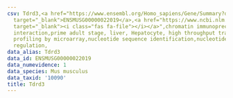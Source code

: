 ```yaml
---
csv: Tdrd3,<a href="https://www.ensembl.org/Homo_sapiens/Gene/Summary?db=core;g=ENSMUSG00000022019"
  target="_blank">ENSMUSG00000022019</a>,<a href="https://www.ncbi.nlm.nih.gov/pubmed/23834426"
  target="_blank"><i class="fas fa-file"></i></a>",chromatin immunoprecipitation assay,direct
  interaction,prime adult stage, liver, Hepatocyte, high throughput transcription
  profiling by microarray,nucleotide sequence identification,nucleotide sequence identification,transcriptional
  regulation,
data_alias: Tdrd3
data_id: ENSMUSG00000022019
data_numevidence: 1
data_species: Mus musculus
data_taxid: '10090'
title: Tdrd3
---
```


